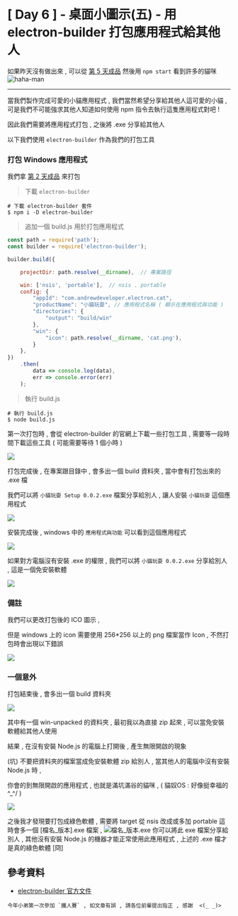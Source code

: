# [ Day 6 ] - 桌面小圖示(五) - 用 electron-builder 打包應用程式給其他人 

如果昨天沒有做出來 , 可以從 [第 5 天成品](https://github.com/andrew781026/ithome_ironman_2020/tree/master/day-05) 然後用 `npm start` 看到許多的貓咪 ![haha-man](https://ithelp.ithome.com.tw/images/emoticon/emoticon39.gif)

-----

當我們製作完成可愛的小貓應用程式 , 我們當然希望分享給其他人這可愛的小貓 , 
可是我們不可能強求其他人知道如何使用 npm 指令去執行這隻應用程式對吧 !

因此我們需要將應用程式打包 , 之後將 .exe 分享給其他人

以下我們使用 `electron-builder` 作為我們的打包工具 

### 打包 Windows 應用程式 

我們拿 [第 2 天成品](https://github.com/andrew781026/ithome_ironman_2020/tree/master/day-02) 來打包 

> 下載 `electron-builder`

```shell script
# 下載 electron-builder 套件
$ npm i -D electron-builder
```

> 追加一個 build.js 用於打包應用程式 

```javascript
const path = require('path');
const builder = require('electron-builder');

builder.build({

    projectDir: path.resolve(__dirname),  // 專案路徑 

    win: ['nsis', 'portable'],  // nsis . portable
    config: {
        "appId": "com.andrewdeveloper.electron.cat",
        "productName": "小貓玩耍", // 應用程式名稱 ( 顯示在應用程式與功能 )
        "directories": {
            "output": "build/win"
        },
        "win": {
            "icon": path.resolve(__dirname, 'cat.png'),
        }
    },
})
    .then(
        data => console.log(data),
        err => console.error(err)
    );
```

> 執行 build.js 

```shell script
# 執行 build.js 
$ node build.js 
```

第一次打包時 , 會從 electron-builder 的官網上下載一些打包工具 , 需要等一段時間下載這些工具 ( 可能需要等待 1 個小時 )

![](https://i.imgur.com/r1GQjSs.png)

打包完成後 , 在專案跟目錄中 , 會多出一個 build 資料夾 , 當中會有打包出來的 .exe 檔


我們可以將 `小貓玩耍 Setup 0.0.2.exe` 檔案分享給別人 , 讓人安裝 `小貓玩耍` 這個應用程式

![](https://i.imgur.com/tUZ2TWN.png)

安裝完成後 , windows 中的 `應用程式與功能` 可以看到這個應用程式

![](https://i.imgur.com/1dbE0Iv.png)

如果對方電腦沒有安裝 .exe 的權限 , 我們可以將 `小貓玩耍 0.0.2.exe` 分享給別人 , 這是一個免安裝軟體

![](https://i.imgur.com/ZW0bniV.png)

### 備註

我們可以更改打包後的 ICO 圖示 , 

但是 windows 上的 icon 需要使用 256*256 以上的 png 檔案當作 Icon , 不然打包時會出現以下錯誤 

![](https://i.imgur.com/wQiuRNd.png)

### 一個意外

打包結束後 , 會多出一個 build 資料夾 

![](https://i.imgur.com/wAZ31ML.png)

其中有一個 win-unpacked 的資料夾 , 最初我以為直接 zip 起來 , 可以當免安裝軟體給其他人使用 

結果 , 在沒有安裝 Node.js 的電腦上打開後 , 產生無限開啟的現象

(坑) 不要把資料夾的檔案當成免安裝軟體 zip 給別人 , 當其他人的電腦中沒有安裝 Node.js 時 , 

你會的到無限開啟的應用程式 , 也就是滿坑滿谷的貓咪 , ( 貓奴OS : 好像挺幸福的 \^_^/ )

![](https://i.imgur.com/phjIT0O.png)

之後我才發現要打包成綠色軟體 , 
需要將 target 從 nsis 改成或多加 portable 這時會多一個 [檔名_版本].exe 檔案 , ![檔名_版本.exe](https://i.imgur.com/cdfuwIu.png)
你可以將此 exe 檔案分享給別人 , 其他沒有安裝 Node.js 的機器才能正常使用此應用程式 ,
上述的 .exe 檔才是真的綠色軟體 [冏]

## 參考資料

- [electron-builder 官方文件](https://www.electron.build/)

```
今年小弟第一次參加 `鐵人賽` , 如文章有誤 , 請各位前輩提出指正 , 感謝  <(_ _)>
```
